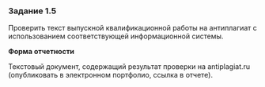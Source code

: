 ### Задание 1.5
Проверить текст выпускной квалификационной работы на антиплагиат с использованием соответствующей информационной системы.

**Форма отчетности**

Текстовый документ, содержащий результат проверки на antiplagiat.ru (опубликовать в электронном портфолио, ссылка в отчете).
